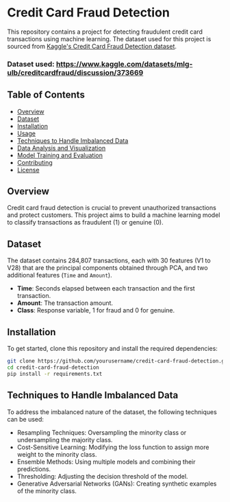 

# Credit Card Fraud Detection

This repository contains a project for detecting fraudulent credit card transactions using machine learning. The dataset used for this project is sourced from [Kaggle's Credit Card Fraud Detection dataset](https://www.kaggle.com/datasets/mlg-ulb/creditcardfraud/discussion/373669).

### Dataset used: https://www.kaggle.com/datasets/mlg-ulb/creditcardfraud/discussion/373669


## Table of Contents

- [Overview](#overview)
- [Dataset](#dataset)
- [Installation](#installation)
- [Usage](#usage)
- [Techniques to Handle Imbalanced Data](#techniques-to-handle-imbalanced-data)
- [Data Analysis and Visualization](#data-analysis-and-visualization)
- [Model Training and Evaluation](#model-training-and-evaluation)
- [Contributing](#contributing)
- [License](#license)

## Overview

Credit card fraud detection is crucial to prevent unauthorized transactions and protect customers. This project aims to build a machine learning model to classify transactions as fraudulent (1) or genuine (0).

## Dataset

The dataset contains 284,807 transactions, each with 30 features (V1 to V28) that are the principal components obtained through PCA, and two additional features (`Time` and `Amount`).

- **Time**: Seconds elapsed between each transaction and the first transaction.
- **Amount**: The transaction amount.
- **Class**: Response variable, 1 for fraud and 0 for genuine.

## Installation

To get started, clone this repository and install the required dependencies:

```bash
git clone https://github.com/yourusername/credit-card-fraud-detection.git
cd credit-card-fraud-detection
pip install -r requirements.txt
```


## Techniques to Handle Imbalanced Data
To address the imbalanced nature of the dataset, the following techniques can be used:

- Resampling Techniques: Oversampling the minority class or undersampling the majority class.
- Cost-Sensitive Learning: Modifying the loss function to assign more weight to the minority class.
- Ensemble Methods: Using multiple models and combining their predictions.
- Thresholding: Adjusting the decision threshold of the model.
- Generative Adversarial Networks (GANs): Creating synthetic examples of the minority class.
